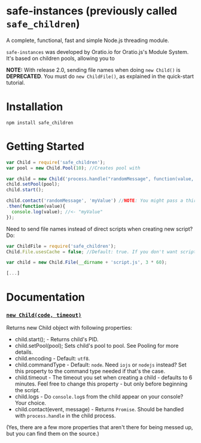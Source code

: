 # safe-instances (previously called `safe_children`)
A complete, functional, fast and simple Node.js threading module.

`safe-instances` was developed by Oratio.io for Oratio.js's Module System.
It's based on children pools, allowing you to

**NOTE:** With release 2.0, sending file names when doing `new Child()` is **DEPRECATED**. You must do `new ChildFile()`, as explained in the quick-start tutorial.

# Installation

`npm install safe_children`

# Getting Started

``` javascript
var Child = require('safe_children');
var pool = new Child.Pool(10); //Creates pool with

var child = new Child('process.handle("randomMessage", function(value, callback){ callback(value) }', 3 * 60);
child.setPool(pool);
child.start();

child.contact('randomMessage', 'myValue') //NOTE: You might pass a third callback argument, too.
.then(function(value){
  console.log(value); //<- "myValue"
});
```

Need to send file names instead of direct scripts when creating new script? Do:

``` javascript
var ChildFile = require('safe_children');
Child.File.usesCache = false; //Default: true. If you don't want scripts to be cached, set this property to false.

var child = new Child.File(__dirname + 'script.js', 3 * 60);

[...]
```

# Documentation

### [`new Child(code, timeout)`](https://github.com/oratio-io/safe_children/blob/master/src/spawner.js#L9)
Returns new Child object with following properties:

* child.start(); - Returns child's PID.
* child.setPool(pool); Sets child's pool to pool. See Pooling for more details.
* child.encoding - Default: `utf8`.
* child.commandType - Default: `node`. Need `iojs` or `nodejs` instead? Set this property to the command type needed if that's the case.
* child.timeout - The timeout you set when creating a child - defaults to 6 minutes. Feel free to change this property - but only before beginning the script.
* child.logs - Do `console.log`s from the child appear on your console? Your choice.
* child.contact(event, message) - Returns `Promise`. Should be handled with `process.handle` in the child process.

(Yes, there are a few more properties that aren't there for being messed up, but you can find them on the source.)

